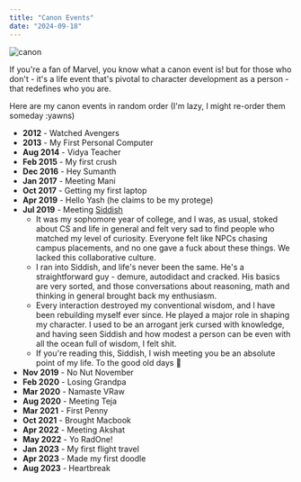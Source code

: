 ```yaml
---
title: "Canon Events"
date: "2024-09-18"
---
```


![canon](/canon.jpg)

If you're a fan of Marvel, you know what a canon event is! but for those who don't - it's a life event that's pivotal to character development as a person - that redefines who you are.

Here are my canon events in random order (I'm lazy, I might re-order them someday :yawns)

- **2012** - Watched Avengers
- **2013** - My First Personal Computer
- **Aug 2014** - Vidya Teacher
- **Feb 2015** - My first crush
- **Dec 2016** - Hey Sumanth
- **Jan 2017** - Meeting Mani
- **Oct 2017** - Getting my first laptop
- **Apr 2019** - Hello Yash (he claims to be my protege)
- **Jul 2019** - Meeting [Siddish](https://x.com/siddish_)
  - It was my sophomore year of college, and I was, as usual, stoked about CS and life in general and felt very sad to find people who matched my level of curiosity. Everyone felt like NPCs chasing campus placements, and no one gave a fuck about these things. We lacked this collaborative culture.
  - I ran into Siddish, and life's never been the same. He's a straightforward guy - demure, autodidact and cracked. His basics are very sorted, and those conversations about reasoning, math and thinking in general brought back my enthusiasm.
  - Every interaction destroyed my conventional wisdom, and I have been rebuilding myself ever since. He played a major role in shaping my character. I used to be an arrogant jerk cursed with knowledge, and having seen Siddish and how modest a person can be even with all the ocean full of wisdom, I felt shit.
  - If you're reading this, Siddish, I wish meeting you be an absolute point of my life. To the good old days 🥂
- **Nov 2019** - No Nut November
- **Feb 2020** - Losing Grandpa
- **Mar 2020** - Namaste VRaw
- **Aug 2020** - Meeting Teja
- **Mar 2021** - First Penny
- **Oct 2021** - Brought Macbook
- **Apr 2022** - Meeting Akshat
- **May 2022** - Yo RadOne!
- **Jan 2023** - My first flight travel
- **Apr 2023** - Made my first doodle
- **Aug 2023** - Heartbreak
